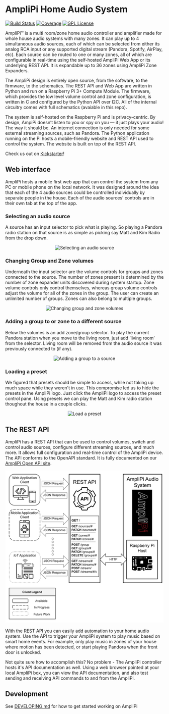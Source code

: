 # AmpliPi Home Audio System
[![Build Status][workflow-badge]][workflow-link] [![Coverage][coverage-badge]][coverage-link] [![GPL License][license-badge]](LICENSE.md)

AmpliPi™ is a multi room/zone home audio controller and amplifier made for whole house audio systems with many zones. It can play up to 4 simultaneous audio sources, each of which can be selected from either its analog RCA input or any supported digital stream (Pandora, Spotify, AirPlay, etc). Each source can be routed to one or many zones, all of which are configurable in real-time using the self-hosted AmpliPi Web App or its underlying REST API. It is expandable up to 36 zones using AmpliPi Zone Expanders.

The AmpliPi design is entirely open source, from the software, to the firmware, to the schematics. The REST API and Web App are written in Python and run on a Raspberry Pi 3+ Compute Module. The firmware, which provides the low level volume control and zone configuration, is written in C and configured by the Python API over I2C. All of the internal circuitry comes with full schematics (avaiable in this repo).

The system is self-hosted on the Raspberry Pi and is privacy-centric. By design, AmpiPi doesn’t listen to you or spy on you — it just plays your audio! The way it should be. An internet connection is only needed for some external streaming sources, such as Pandora. The Python application running on the Pi hosts a mobile-friendly website and REST API used to control the system. The website is built on top of the REST API.

Check us out on [Kickstarter](https://www.kickstarter.com/projects/micro-nova/amplipi-home-audio-system)!

## Web interface
AmpliPi hosts a mobile first web app that can control the system from any PC or mobile phone on the local network. It was designed around the idea that each of the 4 audio sources could be controlled individually by separate people in the house. Each of the audio sources’ controls are in their own tab at the top of the app.

### Selecting an audio source
A source has an input selector to pick what is playing. So playing a Pandora radio station on that source is as
simple as picking say Matt and Kim Radio from the drop down.
<p align="center">
  <img alt="Selecting an audio source"
      src="docs/imgs/app_demos/change_source_small.gif"
      width="250">
  </img>
</p>

### Changing Group and Zone volumes
Underneath the input selector are the volume controls for groups and zones connected to the source. The number of zones present is determined by the number of zone expander units discovered during system startup. Zone volume controls only control themselves, whereas group volume controls adjust the volume for all of the zones in the group. The user can create an unlimited number of groups. Zones can also belong to multiple groups.
<p align="center">
  <img alt="Changing group and zone volumes"
      src="docs/imgs/app_demos/expand_group_and_change_vols_small.gif" width="250">
  </img>
</p>

### Adding a group to or zone to a different source
Below the volumes is an add zone/group selector. To play the current Pandora station when you move to the living room, just add ‘living room’ from the selector. Living room will be removed from the audio source it was previously connected to (if any).
<p align="center">
  <img alt="Adding a group to a source"
      src="docs/imgs/app_demos/add_group_to_source_small.gif"
      width="250">
  </img>
</p>

### Loading a preset
We figured that presets should be simple to access, while not taking up much space while they weren't in use. This compromise led us to hide the presets in the AmpliPi logo. Just click the AmpliPi logo to access the preset control pane. Using presets we can play the Matt and Kim radio station thoughout the house in a couple clicks.
<p align="center">
  <img alt="Load a preset"
      src="docs/imgs/app_demos/load_preset_small.gif"
      width="250">
  </img>
</p>

## The REST API
AmpliPi has a REST API that can be used to control volumes, switch and control audio sources, configure different streaming sources, and much more. It allows full configuration and real-time control of the AmpliPi device. The API conforms to the OpenAPI standard. It is fully documented on our [AmpliPi Open API site](https://micro-nova.github.io/AmpliPi).

<p align="center">
  <img alt="REST API overview"
      src="docs/imgs/rest_api_overview.svg">
  </img>
</p>

With the REST API you can easily add automation to your home audio system. Use the API to trigger your AmpliPi system to play music based on smart home events. For example, only play music in zones of your house where motion has been detected, or start playing Pandora when the front door is unlocked.

Not quite sure how to accomplish this? No problem - The AmpliPi controller hosts it's API documentation as well. Using a web browser pointed at your local AmpliPi box, you can view the API documentation, and also test sending and receiving API commands to and from the AmpliPi.

## Development
See [DEVELOPING.md](DEVELOPING.md) for how to get started working on AmpliPi

[workflow-badge]:  https://github.com/micro-nova/AmpliPi/actions/workflows/python-app.yml/badge.svg
[workflow-link]:   https://github.com/micro-nova/AmpliPi/actions?query=workflow%3Apython-app.yml
[coverage-badge]:  https://codecov.io/github/micro-nova/AmpliPi/coverage.svg?branch=master
[coverage-link]:   https://codecov.io/github/micro-nova/AmpliPi?branch=master
[license-badge]:   https://img.shields.io/badge/License-GPL%20v3-blue.svg
